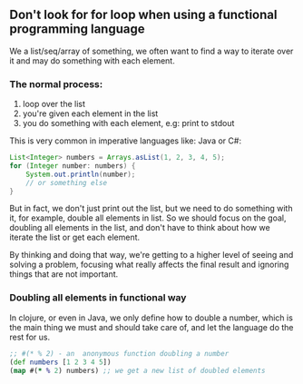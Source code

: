 ## Don't look for for loop when using a functional programming language

We a list/seq/array of something, we often want to find a way to
iterate over it and may do something with each element.

### The normal process:

1. loop over the list
2. you're given each element in the list
3. you do something with each element, e.g: print to stdout 

This is very common in imperative languages like: Java or C#:

```java
List<Integer> numbers = Arrays.asList(1, 2, 3, 4, 5);
for (Integer number: numbers) {
    System.out.println(number);
    // or something else
}
```
But in fact, we don't just print out the list, but we need to do something with it,
for example, double all elements in list.
So we should focus on the goal, doubling all elements in the list, 
and don't have to think about how we iterate the list or get each element.

By thinking and doing that way, we're getting to a higher level of seeing and solving a problem, 
focusing what really affects the final result and ignoring things that are not important.

### Doubling all elements in functional way

In clojure, or even in Java, we only define how to double a number, 
which is the main thing we must and should take care of, and let the language do the rest for us.

```clojure
;; #(* % 2) - an  anonymous function doubling a number
(def numbers [1 2 3 4 5])
(map #(* % 2) numbers) ;; we get a new list of doubled elements
```



